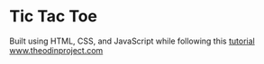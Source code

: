 # Tic Tac Toe

Built using HTML, CSS, and JavaScript while following this [tutorial](https://www.youtube.com/watch?v=Y-GkMjUZsmM)
www.theodinproject.com